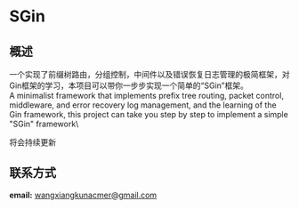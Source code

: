 # SGin
## 概述
一个实现了前缀树路由，分组控制，中间件以及错误恢复日志管理的极简框架，对Gin框架的学习，本项目可以带你一步步实现一个简单的“SGin”框架。\
A minimalist framework that implements prefix tree routing, packet control, middleware, and error recovery log management, and the learning of the Gin framework, this project can take you step by step to implement a simple "SGin" framework\

将会持续更新

## 联系方式
**email:** wangxiangkunacmer@gmail.com